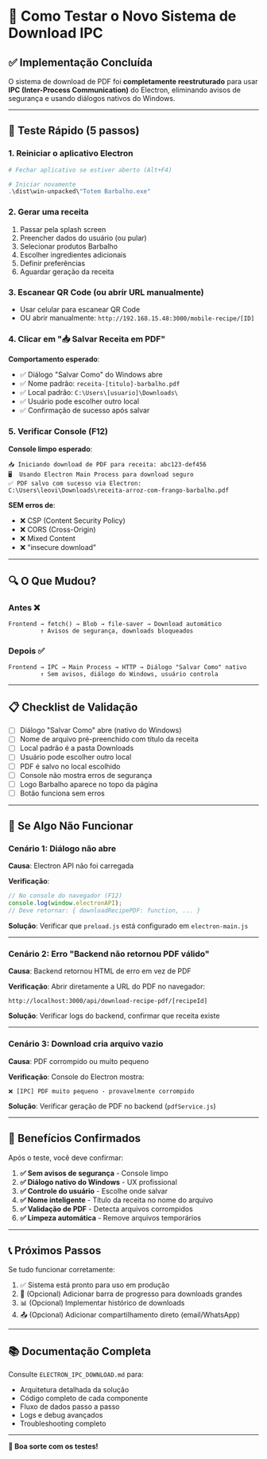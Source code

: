 # 🧪 Como Testar o Novo Sistema de Download IPC

## ✅ Implementação Concluída

O sistema de download de PDF foi **completamente reestruturado** para usar **IPC (Inter-Process Communication)** do Electron, eliminando avisos de segurança e usando diálogos nativos do Windows.

---

## 🚀 Teste Rápido (5 passos)

### **1. Reiniciar o aplicativo Electron**
```powershell
# Fechar aplicativo se estiver aberto (Alt+F4)

# Iniciar novamente
.\dist\win-unpacked\"Totem Barbalho.exe"
```

### **2. Gerar uma receita**
1. Passar pela splash screen
2. Preencher dados do usuário (ou pular)
3. Selecionar produtos Barbalho
4. Escolher ingredientes adicionais
5. Definir preferências
6. Aguardar geração da receita

### **3. Escanear QR Code (ou abrir URL manualmente)**
- Usar celular para escanear QR Code
- OU abrir manualmente: `http://192.168.15.48:3000/mobile-recipe/[ID]`

### **4. Clicar em "📥 Salvar Receita em PDF"**

**Comportamento esperado**:
- ✅ Diálogo "Salvar Como" do Windows abre
- ✅ Nome padrão: `receita-[titulo]-barbalho.pdf`
- ✅ Local padrão: `C:\Users\[usuario]\Downloads\`
- ✅ Usuário pode escolher outro local
- ✅ Confirmação de sucesso após salvar

### **5. Verificar Console (F12)**

**Console limpo esperado**:
```
📥 Iniciando download de PDF para receita: abc123-def456
🖥️  Usando Electron Main Process para download seguro
✅ PDF salvo com sucesso via Electron: C:\Users\leovi\Downloads\receita-arroz-com-frango-barbalho.pdf
```

**SEM erros de**:
- ❌ CSP (Content Security Policy)
- ❌ CORS (Cross-Origin)
- ❌ Mixed Content
- ❌ "insecure download"

---

## 🔍 O Que Mudou?

### **Antes** ❌
```
Frontend → fetch() → Blob → file-saver → Download automático
         ↑ Avisos de segurança, downloads bloqueados
```

### **Depois** ✅
```
Frontend → IPC → Main Process → HTTP → Diálogo "Salvar Como" nativo
         ↑ Sem avisos, diálogo do Windows, usuário controla
```

---

## 📋 Checklist de Validação

- [ ] Diálogo "Salvar Como" abre (nativo do Windows)
- [ ] Nome de arquivo pré-preenchido com título da receita
- [ ] Local padrão é a pasta Downloads
- [ ] Usuário pode escolher outro local
- [ ] PDF é salvo no local escolhido
- [ ] Console não mostra erros de segurança
- [ ] Logo Barbalho aparece no topo da página
- [ ] Botão funciona sem erros

---

## 🐛 Se Algo Não Funcionar

### **Cenário 1: Diálogo não abre**
**Causa**: Electron API não foi carregada

**Verificação**:
```javascript
// No console do navegador (F12)
console.log(window.electronAPI);
// Deve retornar: { downloadRecipePDF: function, ... }
```

**Solução**: Verificar que `preload.js` está configurado em `electron-main.js`

---

### **Cenário 2: Erro "Backend não retornou PDF válido"**
**Causa**: Backend retornou HTML de erro em vez de PDF

**Verificação**: Abrir diretamente a URL do PDF no navegador:
```
http://localhost:3000/api/download-recipe-pdf/[recipeId]
```

**Solução**: Verificar logs do backend, confirmar que receita existe

---

### **Cenário 3: Download cria arquivo vazio**
**Causa**: PDF corrompido ou muito pequeno

**Verificação**: Console do Electron mostra:
```
❌ [IPC] PDF muito pequeno - provavelmente corrompido
```

**Solução**: Verificar geração de PDF no backend (`pdfService.js`)

---

## 🎯 Benefícios Confirmados

Após o teste, você deve confirmar:

1. **✅ Sem avisos de segurança** - Console limpo
2. **✅ Diálogo nativo do Windows** - UX profissional
3. **✅ Controle do usuário** - Escolhe onde salvar
4. **✅ Nome inteligente** - Título da receita no nome do arquivo
5. **✅ Validação de PDF** - Detecta arquivos corrompidos
6. **✅ Limpeza automática** - Remove arquivos temporários

---

## 📞 Próximos Passos

Se tudo funcionar corretamente:

1. ✅ Sistema está pronto para uso em produção
2. 🎨 (Opcional) Adicionar barra de progresso para downloads grandes
3. 📊 (Opcional) Implementar histórico de downloads
4. 📤 (Opcional) Adicionar compartilhamento direto (email/WhatsApp)

---

## 📚 Documentação Completa

Consulte `ELECTRON_IPC_DOWNLOAD.md` para:
- Arquitetura detalhada da solução
- Código completo de cada componente
- Fluxo de dados passo a passo
- Logs e debug avançados
- Troubleshooting completo

---

**🎉 Boa sorte com os testes!**
